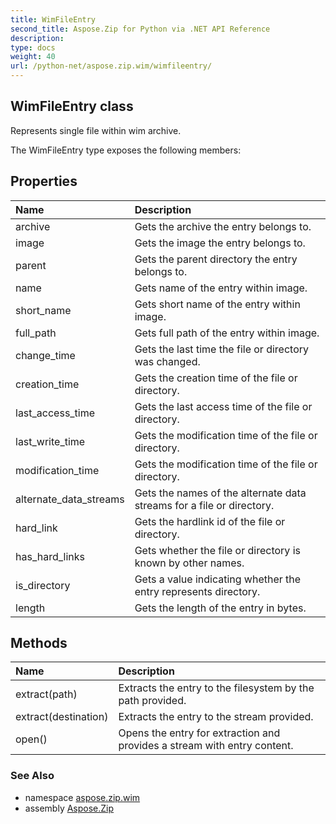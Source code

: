 ```yaml
---
title: WimFileEntry
second_title: Aspose.Zip for Python via .NET API Reference
description: 
type: docs
weight: 40
url: /python-net/aspose.zip.wim/wimfileentry/
---
```


## WimFileEntry class

Represents single file within wim archive.

The WimFileEntry type exposes the following members:
## Properties
| Name | Description |
| :- | :- |
|archive|Gets the archive the entry belongs to.|
|image|Gets the image the entry belongs to.|
|parent|Gets the parent directory the entry belongs to.|
|name|Gets name of the entry within image.|
|short_name|Gets short name of the entry within image.|
|full_path|Gets full path of the entry within image.|
|change_time|Gets the last time the file or directory was changed.|
|creation_time|Gets the creation time of the file or directory.|
|last_access_time|Gets the last access time of the file or directory.|
|last_write_time|Gets the modification time of the file or directory.|
|modification_time|Gets the modification time of the file or directory.|
|alternate_data_streams|Gets the names of the alternate data streams for a file or directory.|
|hard_link|Gets the hardlink id of the file or directory.|
|has_hard_links|Gets whether the file or directory is known by other names.|
|is_directory|Gets a value indicating whether the entry represents directory.|
|length|Gets the length of the entry in bytes.|
## Methods
| Name | Description |
| :- | :- |
|extract(path)|Extracts the entry to the filesystem by the path provided.|
|extract(destination)|Extracts the entry to the stream provided.|
|open()|Opens the entry for extraction and provides a stream with entry content.|

### See Also

* namespace [aspose.zip.wim](/zip/python-net/aspose.zip.wim/)
* assembly [Aspose.Zip](/zip/python-net/)

